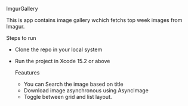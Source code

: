 ImgurGallery 

This is app contains image gallery wchich fetchs top week images from Imagur.

Steps to run
* Clone the repo in your local system
* Run the project in Xcode 15.2 or above

  Feautures
  * You can Search the image based on title
  * Download image asynchronous using AsyncImage
  * Toggle between grid and list layout.
